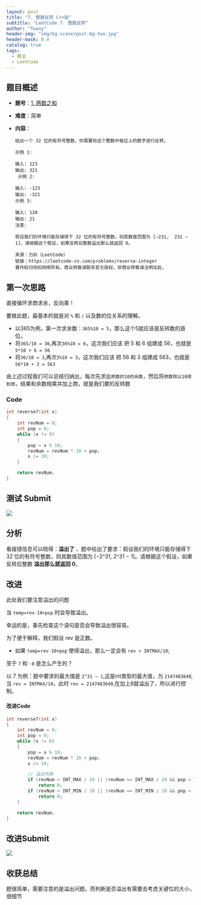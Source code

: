 ```yaml
---
layout: post
title: "7. 整数反转 C++版"
subtitle: "LeetCode 7. 整数反转"
author: "Twany"
header-img: "img/bg-scene/post-bg-two.jpg"
header-mask: 0.4
catalog: true
tags:
  - 算法
  - LeetCode
---
```



## 题目概述

- **题号**：[1. 两数之和](https://leetcode-cn.com/problems/two-sum/)

- **难度**：简单

- **内容**：

  ```
  给出一个 32 位的有符号整数，你需要将这个整数中每位上的数字进行反转。
  
  示例 1:
  
  输入: 123
  输出: 321
   示例 2:
  
  输入: -123
  输出: -321
  示例 3:
  
  输入: 120
  输出: 21
  注意:
  
  假设我们的环境只能存储得下 32 位的有符号整数，则其数值范围为 [−231,  231 − 1]。请根据这个假设，如果反转后整数溢出那么就返回 0。
  
  来源：力扣（LeetCode）
  链接：https://leetcode-cn.com/problems/reverse-integer
  著作权归领扣网络所有。商业转载请联系官方授权，非商业转载请注明出处。
  ```

  

## 第一次思路

直接循环求商求余，反向乘！

要做此题，最基本的就是对 `%` 和 `/` 以及数的位关系的理解。

- 以365为例，第一次求余数：`365%10 = 5`，那么这个5就应该是反转数的首位。
- 将`365/10 = 36`,再次`36%10 = 6`，这次我们应该 把 5 和 6 组建成 56，也就是`5*10 + 6 = 56`
- 将`36/10 = 3`,再次`3%10 = 3`，这次我们应该 把 56 和 3 组建成 563，也就是`56*10 + 3 = 563`

由上述过程我们可以总结归纳出，每次先求出`原数的10的余数`，然后将`原数除以10得到商`，结果和余数相乘并加上商，就是我们要的反转数

### Code

```c++
int reverse7(int x)
{
	int revNum = 0;
	int pop = 0;
	while (x != 0)
	{
		pop = x % 10;
		revNum = revNum * 10 + pop;
		x /= 10;
	}

	return revNum;
}
```



## 测试 Submit

![](https://i.loli.net/2019/11/12/mIag1GBik82KOMn.png)

## 分析

看报错信息可以晓得：**溢出了** ，题中给出了要求：假设我们的环境只能存储得下 32 位的有符号整数，则其数值范围为 [−2^31,  2^31 − 1]。请根据这个假设，如果反转后整数 **溢出那么就返回 0**。

## 改进

此处我们要注意溢出的问题

当 `temp=rev⋅10+pop` 时会导致溢出。

幸运的是，事先检查这个语句是否会导致溢出很容易。

为了便于解释，我们假设 rev 是正数。

- 如果 `temp=rev⋅10+pop` 使得溢出，那么一定会有 `rev > INTMAX/10`;

至于 `7` 和 `-8` 是怎么产生的？

以 7 为例：题中要求的最大值是 `2^31 − 1`,这是int类型的最大值，为 `2147483648`,当 `rev = INTMAX/10`，此时 `rev = 2147483640`,在加上8就溢出了，所以进行控制。

#### 改进Code

```c++
int reverse7(int x)
{
	int revNum = 0;
	int pop = 0;
	while (x != 0)
	{
		pop = x % 10;
		revNum = revNum * 10 + pop;
		x /= 10;

		// 溢出判断
		if (revNum > INT_MAX / 10 || (revNum == INT_MAX / 10 && pop > 7))
			return 0;
		if (revNum < INT_MIN / 10 || (revNum == INT_MIN / 10 && pop < -8))
			return 0;
	}

	return revNum;
}
```

## 改进Submit

![](https://i.loli.net/2019/11/12/ulmBvt6HSbIGqKQ.png)

## 收获总结

题很简单，需要注意的是溢出问题。而判断是否溢出有需要去考虑关键位的大小，很细节